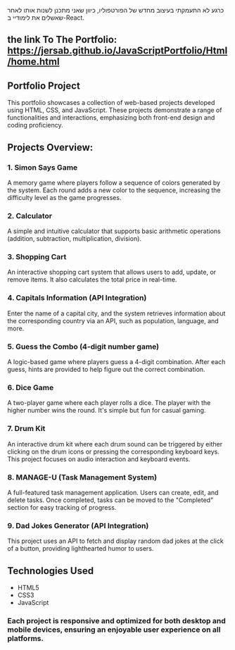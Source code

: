 כרגע לא התעמקתי בעיצוב מחדש של הפורטפוליו, כיוון שאני מתכנן לשנות אותו לאחר שאשלים את לימודיי ב-React.

## the link To The Portfolio: https://jersab.github.io/JavaScriptPortfolio/Html/home.html

## Portfolio Project
This portfolio showcases a collection of web-based projects developed using HTML, CSS, and JavaScript. These projects demonstrate a range of functionalities and interactions, emphasizing both front-end design and coding proficiency.

## Projects Overview:
### 1. Simon Says Game

A memory game where players follow a sequence of colors generated by the system. Each round adds a new color to the sequence, increasing the difficulty level as the game progresses.

### 2. Calculator

A simple and intuitive calculator that supports basic arithmetic operations (addition, subtraction, multiplication, division).

### 3. Shopping Cart

An interactive shopping cart system that allows users to add, update, or remove items. It also calculates the total price in real-time.

### 4. Capitals Information (API Integration)

Enter the name of a capital city, and the system retrieves information about the corresponding country via an API, such as population, language, and more.

### 5. Guess the Combo (4-digit number game)

A logic-based game where players guess a 4-digit combination. After each guess, hints are provided to help figure out the correct combination.

### 6. Dice Game

A two-player game where each player rolls a dice. The player with the higher number wins the round. It's simple but fun for casual gaming.

### 7. Drum Kit

An interactive drum kit where each drum sound can be triggered by either clicking on the drum icons or pressing the corresponding keyboard keys. This project focuses on audio interaction and keyboard events.

### 8. MANAGE-U (Task Management System)

A full-featured task management application. Users can create, edit, and delete tasks. Once completed, tasks can be moved to the "Completed" section for easy tracking of progress.

### 9. Dad Jokes Generator (API Integration)

This project uses an API to fetch and display random dad jokes at the click of a button, providing lighthearted humor to users.

## Technologies Used
- HTML5
- CSS3
- JavaScript
  
### Each project is responsive and optimized for both desktop and mobile devices, ensuring an enjoyable user experience on all platforms.
